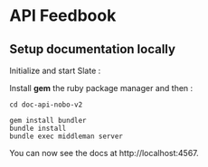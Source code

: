 # API Feedbook

## Setup documentation locally

Initialize and start Slate :

Install **gem** the ruby package manager and then :

```shell
cd doc-api-nobo-v2

gem install bundler
bundle install
bundle exec middleman server
```

You can now see the docs at http://localhost:4567.
